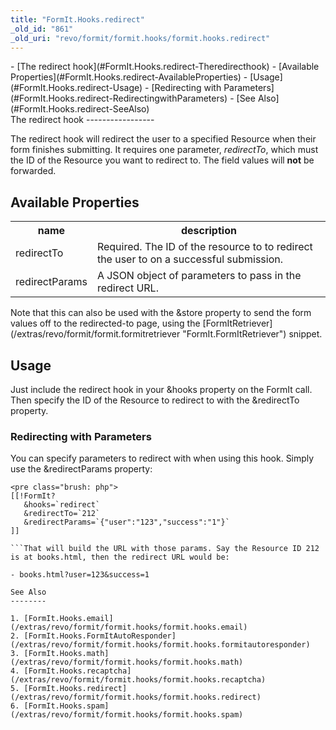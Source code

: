 ```yaml
---
title: "FormIt.Hooks.redirect"
_old_id: "861"
_old_uri: "revo/formit/formit.hooks/formit.hooks.redirect"
---
```


<div>- [The redirect hook](#FormIt.Hooks.redirect-Theredirecthook)
- [Available Properties](#FormIt.Hooks.redirect-AvailableProperties)
- [Usage](#FormIt.Hooks.redirect-Usage)
  - [Redirecting with Parameters](#FormIt.Hooks.redirect-RedirectingwithParameters)
- [See Also](#FormIt.Hooks.redirect-SeeAlso)

</div>The redirect hook
-----------------

The redirect hook will redirect the user to a specified Resource when their form finishes submitting. It requires one parameter, _redirectTo_, which must the ID of the Resource you want to redirect to. The field values will **not** be forwarded.

Available Properties
--------------------

<table><tbody><tr><th>name</th><th>description</th></tr><tr><td>redirectTo</td><td>Required. The ID of the resource to to redirect the user to on a successful submission.</td></tr><tr><td>redirectParams</td><td>A JSON object of parameters to pass in the redirect URL.</td></tr></tbody></table>Note that this can also be used with the &store property to send the form values off to the redirected-to page, using the [FormItRetriever](/extras/revo/formit/formit.formitretriever "FormIt.FormItRetriever") snippet.

Usage
-----

Just include the redirect hook in your &hooks property on the FormIt call. Then specify the ID of the Resource to redirect to with the &redirectTo property.

### Redirecting with Parameters

You can specify parameters to redirect with when using this hook. Simply use the &redirectParams property:

```
<pre class="brush: php">
[[!FormIt?
   &hooks=`redirect`
   &redirectTo=`212`
   &redirectParams=`{"user":"123","success":"1"}`
]]

```That will build the URL with those params. Say the Resource ID 212 is at books.html, then the redirect URL would be:

- books.html?user=123&success=1

See Also
--------

1. [FormIt.Hooks.email](/extras/revo/formit/formit.hooks/formit.hooks.email)
2. [FormIt.Hooks.FormItAutoResponder](/extras/revo/formit/formit.hooks/formit.hooks.formitautoresponder)
3. [FormIt.Hooks.math](/extras/revo/formit/formit.hooks/formit.hooks.math)
4. [FormIt.Hooks.recaptcha](/extras/revo/formit/formit.hooks/formit.hooks.recaptcha)
5. [FormIt.Hooks.redirect](/extras/revo/formit/formit.hooks/formit.hooks.redirect)
6. [FormIt.Hooks.spam](/extras/revo/formit/formit.hooks/formit.hooks.spam)